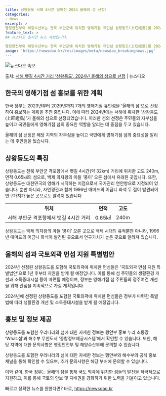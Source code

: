 ```yaml
---
title: 상왕등도 서해 4시간 떨어진 2024 올해의 섬 선정!
categories:
- News
excerpt: >
행정안전부와 해양수산부는 전북 부안군에 위치한 영해기점 유인섬 상왕등도(上旺嶝島)를 2024년 갑진년(甲辰年…
feature_text: >
## 뉴스다오 실시간 뉴스 속보입니다.

행정안전부와 해양수산부는 전북 부안군에 위치한 영해기점 유인섬 상왕등도(上旺嶝島)를 2024년 갑진년(甲辰年…
image: 'https://newsdao.kr/res/images/meta/newsdao_breakingnews.jpg'
---
```


![뉴스다오 속보](https://newsdao.kr/res/images/meta/newsdao_breakingnews.jpg)

<p>출처: <a href="https://newsdao.kr/2888" rel="dofollow">서해 뱃길 4시간 거리 ‘상왕등도’, 2024년 올해의 섬으로 선정</a> | 뉴스다오</p>

<h2 data-ke-size="size26">한국의 영해기점 섬 홍보를 위한 계획</h2>
한국 정부는 2023년부터 2029년까지 7개의 영해기점 유인섬을 '올해의 섬'으로 선정하여 홍보하는 계획을 추진 중입니다. 이에 따라 2024년에는 서해에 위치한 '상왕등도(上旺嶝島)'가 올해의 섬으로 선정되었습니다. 이러한 섬의 선정은 주민들의 자부심을 높이고 국민들에게 영해기점 섬의 중요한 역할을 알리는 데 중점을 두고 있습니다.

<p data-ke-size="size16">올해의 섬 선정은 해당 지역의 자부심을 높이고 국민에게 영해기점 섬의 중요성을 알리는 데 주안점을 뒀습니다.</p>

<h2 data-ke-size="size26">상왕등도의 특징</h2>
상왕등도는 전북 부안군 격포항에서 뱃길 4시간(약 32km) 거리에 위치한 고도 240m, 면적 0.65㎢의 섬으로, 백제 의자왕의 아들 ‘풍이’ 오른 섬에서 유래된 곳입니다. 또한, 상왕등도는 대한민국의 영해가 시작하는 지점으로서 국가관리 연안항으로 지정되어 있습니다. 뿐만 아니라, 자연경관과 함께 1996년 매머드의 어금니 화석 두 점이 발견되어 연구가치가 높은 곳으로도 알려져 있습니다.

<table>
	<tr>
		<td style="text-align: center; height: 17px;"><b>위치</b></td>
		<td style="text-align: center; height: 17px;"><b>면적</b></td>
		<td style="text-align: center; height: 17px;"><b>고도</b></td>
	</tr>
	<tr>
		<td style="text-align: center;">서해 부안군 격포항에서 뱃길 4시간 거리</td>
		<td style="text-align: center;">0.65㎢</td>
		<td style="text-align: center;">240m</td>
	</tr>
</table>
<p data-ke-size="size16">상왕등도는 백제 의자왕의 아들 ‘풍이’ 오른 곳으로 백제 시대의 유적뿐만 아니라, 1996년 매머드의 어금니 화석이 발견된 곳으로서 연구가치가 높은 곳으로 알려져 있습니다.</p>

<h2 data-ke-size="size26">올해의 섬과 국토외곽 먼섬 지원 특별법안</h2>
2024년 선정된 상왕등도를 포함해 국토외곽에 위치한 먼섬들은 '국토외곽 먼섬 지원 특별법안'으로 1년 후부터 지원을 받게 될 예정입니다. 이를 통해 섬 주민들의 생활환경 개선과 소득증대시설 등이 마련될 예정이며, 정부는 영해기점 섬 주민들의 정주여건 개선을 위해 관심을 지속적으로 가질 계획입니다.

<p data-ke-size="size16">2024년에 선정된 상왕등도를 포함한 국토외곽에 위치한 먼섬들은 정부가 마련한 특별법에 따라 생활환경 개선 및 소득증대시설을 받게 될 예정입니다.</p>

<h2 data-ke-size="size26">홍보 및 정보 제공</h2>
상왕등도를 포함한 우리나라의 섬에 대한 자세한 정보는 행안부 홍보 누리 소통망 ‘What.섬’과 해수부 무인도서 ‘종합정보제공시스템’에서 확인할 수 있습니다. 또한, 해당 지역에 대한 문의사항은 행정안전부 및 해양수산부에 문의할 수 있습니다.

<p data-ke-size="size16">상왕등도를 포함한 우리나라의 섬에 대한 자세한 정보는 행안부와 해수부의 공식 홍보 채널을 통해 확인할 수 있으며, 추가 문의사항은 해당 부처에 문의할 수 있습니다.</p>

이와 같이, 한국 정부는 올해의 섬을 통해 국토 외곽에 위치한 섬들의 발전을 적극적으로 지원하고, 이를 통해 국토의 안보 및 지배권을 강화하기 위한 노력을 기울이고 있습니다. 

빠르고 정확한 뉴스를 원한다면? 바로, <a href="https://newsdao.kr" rel="dofollow">https://newsdao.kr</a>


    
